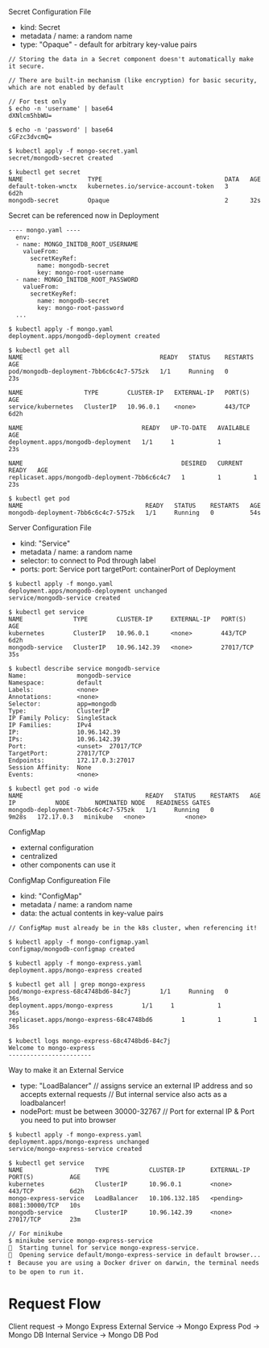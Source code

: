 Secret Configuration File
- kind: Secret
- metadata / name: a random name
- type: "Opaque" - default for arbitrary key-value pairs

```console
// Storing the data in a Secret component doesn't automatically make it secure.

// There are built-in mechanism (like encryption) for basic security, which are not enabled by default

// For test only
$ echo -n 'username' | base64 
dXNlcm5hbWU=

$ echo -n 'password' | base64
cGFzc3dvcmQ=

$ kubectl apply -f mongo-secret.yaml
secret/mongodb-secret created

$ kubectl get secret
NAME                  TYPE                                  DATA   AGE
default-token-wnctx   kubernetes.io/service-account-token   3      6d2h
mongodb-secret        Opaque                                2      32s
```

Secret can be referenced now in Deployment
```console
---- mongo.yaml ----
  env:
  - name: MONGO_INITDB_ROOT_USERNAME
    valueFrom:
      secretKeyRef:
        name: mongodb-secret
        key: mongo-root-username 
  - name: MONGO_INITDB_ROOT_PASSWORD
    valueFrom:
      secretKeyRef:
        name: mongodb-secret
        key: mongo-root-password 
  ...

$ kubectl apply -f mongo.yaml
deployment.apps/mongodb-deployment created

$ kubectl get all   
NAME                                      READY   STATUS    RESTARTS   AGE
pod/mongodb-deployment-7bb6c6c4c7-575zk   1/1     Running   0          23s

NAME                 TYPE        CLUSTER-IP   EXTERNAL-IP   PORT(S)   AGE
service/kubernetes   ClusterIP   10.96.0.1    <none>        443/TCP   6d2h

NAME                                 READY   UP-TO-DATE   AVAILABLE   AGE
deployment.apps/mongodb-deployment   1/1     1            1           23s

NAME                                            DESIRED   CURRENT   READY   AGE
replicaset.apps/mongodb-deployment-7bb6c6c4c7   1         1         1       23s

$ kubectl get pod
NAME                                  READY   STATUS    RESTARTS   AGE
mongodb-deployment-7bb6c6c4c7-575zk   1/1     Running   0          54s
```

Server Configuration File
- kind: "Service"
- metadata / name: a random name
- selector: to connect to Pod through label
- ports:
    port: Service port
    targetPort: containerPort of Deployment

```console
$ kubectl apply -f mongo.yaml
deployment.apps/mongodb-deployment unchanged
service/mongodb-service created

$ kubectl get service
NAME              TYPE        CLUSTER-IP     EXTERNAL-IP   PORT(S)     AGE
kubernetes        ClusterIP   10.96.0.1      <none>        443/TCP     6d2h
mongodb-service   ClusterIP   10.96.142.39   <none>        27017/TCP   35s

$ kubectl describe service mongodb-service
Name:              mongodb-service
Namespace:         default
Labels:            <none>
Annotations:       <none>
Selector:          app=mongodb
Type:              ClusterIP
IP Family Policy:  SingleStack
IP Families:       IPv4
IP:                10.96.142.39
IPs:               10.96.142.39
Port:              <unset>  27017/TCP
TargetPort:        27017/TCP
Endpoints:         172.17.0.3:27017
Session Affinity:  None
Events:            <none>

$ kubectl get pod -o wide
NAME                                  READY   STATUS    RESTARTS   AGE     IP           NODE       NOMINATED NODE   READINESS GATES
mongodb-deployment-7bb6c6c4c7-575zk   1/1     Running   0          9m28s   172.17.0.3   minikube   <none>           <none>
```

ConfigMap
- external configuration
- centralized
- other components can use it

ConfigMap Configureation File
- kind: "ConfigMap"
- metadata / name: a random name
- data: the actual contents in key-value pairs

```console
// ConfigMap must already be in the k8s cluster, when referencing it!

$ kubectl apply -f mongo-configmap.yaml 
configmap/mongodb-configmap created

$ kubectl apply -f mongo-express.yaml  
deployment.apps/mongo-express created

$ kubectl get all | grep mongo-express
pod/mongo-express-68c4748bd6-84c7j        1/1     Running   0          36s
deployment.apps/mongo-express        1/1     1            1           36s
replicaset.apps/mongo-express-68c4748bd6        1         1         1       36s

$ kubectl logs mongo-express-68c4748bd6-84c7j                          
Welcome to mongo-express
-----------------------
```

Way to make it an External Service
- type: "LoadBalancer" 
  // assigns service an external IP address and so accepts external requests
  // But internal service also acts as a loadbalancer!
- nodePort: must be between 30000-32767
  // Port for external IP & Port you need to put into browser

```console
$ kubectl apply -f mongo-express.yaml 
deployment.apps/mongo-express unchanged
service/mongo-express-service created

$ kubectl get service
NAME                    TYPE           CLUSTER-IP       EXTERNAL-IP   PORT(S)          AGE
kubernetes              ClusterIP      10.96.0.1        <none>        443/TCP          6d2h
mongo-express-service   LoadBalancer   10.106.132.185   <pending>     8081:30000/TCP   10s
mongodb-service         ClusterIP      10.96.142.39     <none>        27017/TCP        23m

// For minikube
$ minikube service mongo-express-service
🏃  Starting tunnel for service mongo-express-service.
🎉  Opening service default/mongo-express-service in default browser...
❗  Because you are using a Docker driver on darwin, the terminal needs to be open to run it.
```

# Request Flow
Client request -> Mongo Express External Service -> Mongo Express Pod -> Mongo DB Internal Service -> Mongo DB Pod
